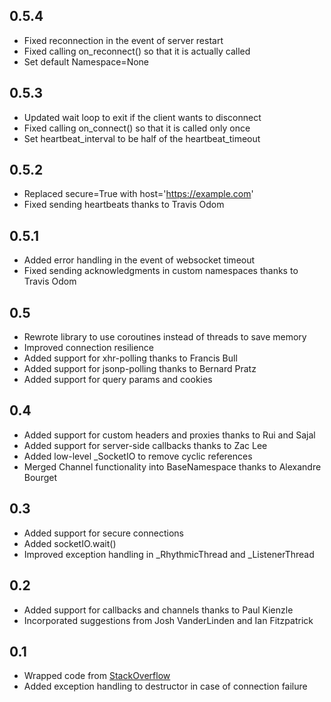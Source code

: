 0.5.4
-----
- Fixed reconnection in the event of server restart
- Fixed calling on_reconnect() so that it is actually called
- Set default Namespace=None

0.5.3
-----
- Updated wait loop to exit if the client wants to disconnect
- Fixed calling on_connect() so that it is called only once
- Set heartbeat_interval to be half of the heartbeat_timeout

0.5.2
-----
- Replaced secure=True with host='https://example.com'
- Fixed sending heartbeats thanks to Travis Odom

0.5.1
-----
- Added error handling in the event of websocket timeout
- Fixed sending acknowledgments in custom namespaces thanks to Travis Odom

0.5
---
- Rewrote library to use coroutines instead of threads to save memory
- Improved connection resilience
- Added support for xhr-polling thanks to Francis Bull
- Added support for jsonp-polling thanks to Bernard Pratz
- Added support for query params and cookies

0.4
---
- Added support for custom headers and proxies thanks to Rui and Sajal
- Added support for server-side callbacks thanks to Zac Lee
- Added low-level _SocketIO to remove cyclic references
- Merged Channel functionality into BaseNamespace thanks to Alexandre Bourget

0.3
---
- Added support for secure connections
- Added socketIO.wait()
- Improved exception handling in _RhythmicThread and _ListenerThread

0.2
---
- Added support for callbacks and channels thanks to Paul Kienzle
- Incorporated suggestions from Josh VanderLinden and Ian Fitzpatrick

0.1
---
- Wrapped code from [StackOverflow](http://stackoverflow.com/questions/6692908/formatting-messages-to-send-to-socket-io-node-js-server-from-python-client)
- Added exception handling to destructor in case of connection failure
